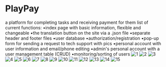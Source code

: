 # PlayPay
a platform for completing tasks and receiving payment for them
list of current functions:
•index page with basic information, flexible and changeable
•the translation button on the site via a .json file
•separate header and footer files
•user database
•authorization/registration
•pop-up form for sending a request to tech support with pics
•personal account with user information and email/phone editing
•admin's personal account with a user management table (CRUD)
•monitoring/sorting of users
![1](https://github.com/user-attachments/assets/d3700bfc-2b74-4942-ac0c-c05019b4acd7)
![2](https://github.com/user-attachments/assets/97030f5f-3022-4ce4-80ca-b7ba2b5525d7)
![3](https://github.com/user-attachments/assets/f193adf4-0fdc-47c7-9386-8baf47ab8498)
![4](https://github.com/user-attachments/assets/ad03b256-35df-4093-8a51-016df49c4426)
![5](https://github.com/user-attachments/assets/ee24ae8e-8789-4178-8076-36d6178516fb)
![6](https://github.com/user-attachments/assets/a3474e44-4ea3-4857-96f2-5c13897dc9e7)
![7](https://github.com/user-attachments/assets/392490f3-0ded-4461-a1ab-0f82dc25bd84)
![8](https://github.com/user-attachments/assets/24a6f974-5eaf-43f7-9861-b6f889f738c8)
![9](https://github.com/user-attachments/assets/05001528-1910-48d7-824c-524ca5633184)
![10](https://github.com/user-attachments/assets/61816614-5e82-4ec6-b8b7-19781f5668f7)
![11](https://github.com/user-attachments/assets/173e1426-d297-4251-a249-22ff532007fa)
![12](https://github.com/user-attachments/assets/2f8dbf57-4d97-47bf-a452-21733de3cb32)
![13](https://github.com/user-attachments/assets/e3dda4a2-f47d-4a73-bf9f-4bcced7e4ad5)
![14](https://github.com/user-attachments/assets/64a72307-72c4-4b6f-9960-4c7cf656d851)
![15](https://github.com/user-attachments/assets/5632b93a-52c0-4900-bcab-7ffd5f437ead)
